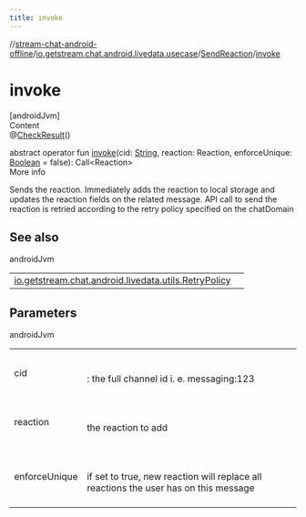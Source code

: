 ```yaml
---
title: invoke
---
```

//[stream-chat-android-offline](../../../index.md)/[io.getstream.chat.android.livedata.usecase](../index.md)/[SendReaction](index.md)/[invoke](invoke.md)



# invoke  
[androidJvm]  
Content  
@[CheckResult](https://developer.android.com/reference/kotlin/androidx/annotation/CheckResult.html)()  
  
abstract operator fun [invoke](invoke.md)(cid: [String](https://kotlinlang.org/api/latest/jvm/stdlib/kotlin/-string/index.html), reaction: Reaction, enforceUnique: [Boolean](https://kotlinlang.org/api/latest/jvm/stdlib/kotlin/-boolean/index.html) = false): Call&lt;Reaction&gt;  
More info  


Sends the reaction. Immediately adds the reaction to local storage and updates the reaction fields on the related message. API call to send the reaction is retried according to the retry policy specified on the chatDomain



## See also  
  
androidJvm  
  
| | |
|---|---|
| <a name="io.getstream.chat.android.livedata.usecase/SendReaction/invoke/#kotlin.String#io.getstream.chat.android.client.models.Reaction#kotlin.Boolean/PointingToDeclaration/"></a>[io.getstream.chat.android.livedata.utils.RetryPolicy](../../io.getstream.chat.android.livedata.utils/RetryPolicy/index.md)| <a name="io.getstream.chat.android.livedata.usecase/SendReaction/invoke/#kotlin.String#io.getstream.chat.android.client.models.Reaction#kotlin.Boolean/PointingToDeclaration/"></a>|
  


## Parameters  
  
androidJvm  
  
| | |
|---|---|
| <a name="io.getstream.chat.android.livedata.usecase/SendReaction/invoke/#kotlin.String#io.getstream.chat.android.client.models.Reaction#kotlin.Boolean/PointingToDeclaration/"></a>cid| <a name="io.getstream.chat.android.livedata.usecase/SendReaction/invoke/#kotlin.String#io.getstream.chat.android.client.models.Reaction#kotlin.Boolean/PointingToDeclaration/"></a><br/><br/>: the full channel id i. e. messaging:123<br/><br/>|
| <a name="io.getstream.chat.android.livedata.usecase/SendReaction/invoke/#kotlin.String#io.getstream.chat.android.client.models.Reaction#kotlin.Boolean/PointingToDeclaration/"></a>reaction| <a name="io.getstream.chat.android.livedata.usecase/SendReaction/invoke/#kotlin.String#io.getstream.chat.android.client.models.Reaction#kotlin.Boolean/PointingToDeclaration/"></a><br/><br/>the reaction to add<br/><br/>|
| <a name="io.getstream.chat.android.livedata.usecase/SendReaction/invoke/#kotlin.String#io.getstream.chat.android.client.models.Reaction#kotlin.Boolean/PointingToDeclaration/"></a>enforceUnique| <a name="io.getstream.chat.android.livedata.usecase/SendReaction/invoke/#kotlin.String#io.getstream.chat.android.client.models.Reaction#kotlin.Boolean/PointingToDeclaration/"></a><br/><br/>if set to true, new reaction will replace all reactions the user has on this message<br/><br/>|
  
  




